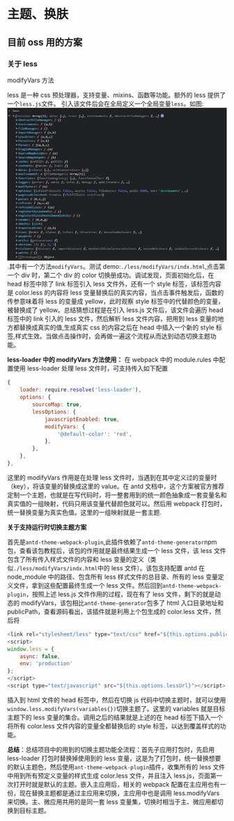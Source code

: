 # 主题、换肤

## 目前 oss 用的方案

### 关于 less

modifyVars 方法

less 是一种 css 预处理器，支持变量、mixins、函数等功能。额外的 less 提供了一个`less.js`文件。
引入该文件后会在全局定义一个全局变量`less`。如图:![](./img/less.png).其中有一个方法`modifyVars`。测试 demo:`./less/modifyVars/indx.html`,点击第一个 div 时，第二个 div 的 color 切换册成功。调试发现，页面初始化后，在 head 标签中除了 link 标签引入 less 文件外，还有一个 style 标签，该标签内容是 color.less 的内容将 less 变量替换后的真实内容，当点击事件触发后，函数的传参意味着将 less 的变量成 yellow，此时观察 style 标签中的代替颜色的变量，被替换成了 yellow。总结猜想过程是在引入 less.js 文件后，该文件会遍历 head 标签中的 link 引入的 less 文件，然后解析 less 文件内容，把用到 less 变量的地方都替换成真实的值,生成真实 css 的内容之后在 head 中插入一个新的 style 标签,样式生效。当做点击操作时，会再做一遍这个流程从而达到动态切换主题功能。

**less-loader 中的 modifyVars 方法使用：**
在 webpack 中的 module.rules 中配置使用 less-loader 处理 less 文件时，可支持传入如下配置

```js
{
    loader: require.resolve('less-loader'),
    options: {
        sourceMap: true,
        lessOptions: {
            javascriptEnabled: true,
            modifyVars: {
                '@default-color': 'red',
            },
        },
    },
},
```

这里的 modifyVars 作用是在处理 less 文件时，当遇到在其中定义过的变量时（key），将该变量的替换成这里的 value。在 antd 文档中，这个方案被官方推荐定制一个主题，也就是在写代码时，将一整套用到的统一颜色抽象成一套变量名和真实值的一组映射，代码只用该变量代替颜色就可以。然后用 webpack 打包时，统一替换变量为真实色值。这里的一组映射就是一套主题.

**关于支持运行时切换主题方案**

首先是`antd-theme-webpack-plugin`,此插件依赖了`antd-theme-generator`npm 包，查看该包教程后，该包的作用就是最终结果生成一个 less 文件，该 less 文件包含了所有传入样式文件的内容和 less 变量的定义（类似`./less/modifyVars/indx.html`中的 less 文件）。该包支持配置 antd 在 node_module 中的路径、包含所有 less 样式文件的总目录、所有的 less 变量定义文件，拿到这些配置最终生成一个 less 文件。然后回到`antd-theme-webpack-plugin`，按照上述 less.js 文件作用的过程，现在有了 less 文件，剩下的就是动态的 modifyVars，该包相比`antd-theme-generator`包多了 html 入口目录地址和 publicPath，查看源码看出，该插件就是利用上个包生成的 color.less 文件，然后将

```js
<link rel="stylesheet/less" type="text/css" href="${this.options.publicPath}/color.less" />
<script>
window.less = {
    async: false,
    env: 'production'
};
</script>
<script type="text/javascript" src="${this.options.lessUrl}"></script>
```

插入到 html 文件的 head 标签中，然后在切换 js 代码中切换主题时，就可以使用`window.less.modifyVars(variables{})`切换主题了。这里的 variables 就是目标主题下的 less 变量的集合。调用之后的结果就是上述的在 head 标签下插入一个将所有 color.less 文件内容的变量全都替换后的 style 标签，以达到覆盖样式的功能。

**总结**：总结项目中的用到的切换主题功能全流程：首先子应用打包时，先启用 less-loader 打包时替换掉使用到的 less 变量，这是为了打包时，统一替换想要的默认主题色，然后使用`ant-theme-webpack-plugin`插件，收集所有的 less 文件中用到所有预定义变量的样式生成 color.less 文件，并且注入 less.js，页面第一次打开时就是默认的主题。嵌入主应用后，相关的 webpack 配置在主应用也有一份，现在替换主题都是通过主应用来切换，主应用中也是调用 less.modifyVars 来切换。主、微应用共用的是同一套 less 变量集，切换时相当于主、微应用都切换到目标主题。
